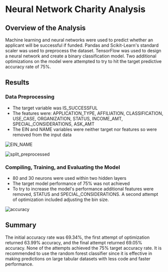 # Neural Network Charity Analysis

## Overview of the Analysis
Machine learning and neural networks were used to predict whether an applicant will be successful if funded.  Pandas and Scikit-Learn's standard scaler was used to preprocess the dataset.  TensorFlow was used to design a neural network and create a binary classification model.  Two additional optimizations on the model were attempted to try to hit the target predictive accuracy rate of 75%.

## Results

### Data Preprocessing

- The target variable was IS_SUCCESSFUL
- The features were: APPLICATION_TYPE, AFFILIATION, CLASSIFICATION, USE_CASE, ORGANIZATION, STATUS, INCOME_AMT, SPECIAL_CONSIDERATIONS, ASK_AMT
- The EIN and NAME variables were neither target nor features so were removed from the input data

![EIN_NAME](https://user-images.githubusercontent.com/90982811/156249872-06eea9a3-ffba-4cdc-ad3a-8f4d44fdcd7b.jpg)


![split_preprocessed](https://user-images.githubusercontent.com/90982811/156249898-879afc16-761b-4b9f-89d3-4ad27ec36867.jpg)

### Compiling, Training, and Evaluating the Model

- 80 and 30 neurons were used within two hidden layers
- The target model performance of 75% was not achieved
- To try to increase the model's performance additional features were removed, STATUS and SPECIAL_CONSIDERATIONS.  A second attempt of optimization included adjusting the bin size.

![accuracy](https://user-images.githubusercontent.com/90982811/156249924-d0bf7e53-52d2-45db-80cb-bfb38ffb56ae.jpg)

## Summary

The initial accuracy rate was 69.34%, the first attempt of optimization returned 63.99% accuracy, and the final attempt returned 69.05% accuracy.  None of the attempts achieved the 75% target accuracy rate.  It is recommended to use the random forest classifier since it is effective in making predictions on large tabular datasets with less code and faster performance.

